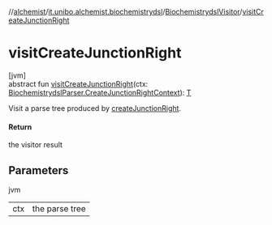 //[alchemist](../../../index.md)/[it.unibo.alchemist.biochemistrydsl](../index.md)/[BiochemistrydslVisitor](index.md)/[visitCreateJunctionRight](visit-create-junction-right.md)

# visitCreateJunctionRight

[jvm]\
abstract fun [visitCreateJunctionRight](visit-create-junction-right.md)(ctx: [BiochemistrydslParser.CreateJunctionRightContext](../-biochemistrydsl-parser/-create-junction-right-context/index.md)): [T](../../it.unibo.alchemist.model.implementations.environments/-limited-continuos2-d/index.md)

Visit a parse tree produced by [createJunctionRight](../-biochemistrydsl-parser/create-junction-right.md).

#### Return

the visitor result

## Parameters

jvm

| | |
|---|---|
| ctx | the parse tree |
